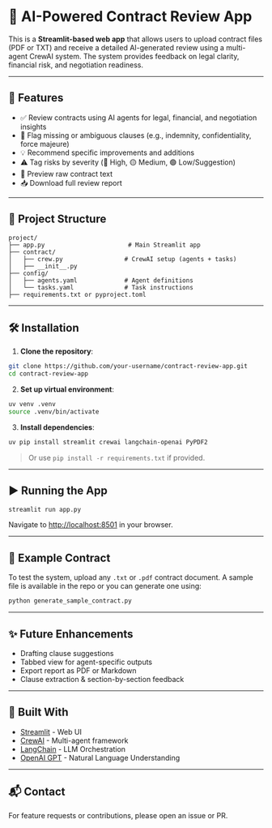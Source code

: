 
# 📄 AI-Powered Contract Review App

This is a **Streamlit-based web app** that allows users to upload contract files (PDF or TXT) and receive a detailed AI-generated review using a multi-agent CrewAI system. The system provides feedback on legal clarity, financial risk, and negotiation readiness.

---

## 🚀 Features

- ✅ Review contracts using AI agents for legal, financial, and negotiation insights
- 📌 Flag missing or ambiguous clauses (e.g., indemnity, confidentiality, force majeure)
- 💡 Recommend specific improvements and additions
- ⚠️ Tag risks by severity (🔴 High, 🟡 Medium, 🟢 Low/Suggestion)
- 📄 Preview raw contract text
- 📥 Download full review report

---

## 📁 Project Structure

```
project/
├── app.py                       # Main Streamlit app
├── contract/
│   ├── crew.py                 # CrewAI setup (agents + tasks)
│   ├── __init__.py
├── config/
│   ├── agents.yaml             # Agent definitions
│   └── tasks.yaml              # Task instructions
├── requirements.txt or pyproject.toml
```

---

## 🛠️ Installation

1. **Clone the repository**:
```bash
git clone https://github.com/your-username/contract-review-app.git
cd contract-review-app
```

2. **Set up virtual environment**:
```bash
uv venv .venv
source .venv/bin/activate
```

3. **Install dependencies**:
```bash
uv pip install streamlit crewai langchain-openai PyPDF2
```

> Or use `pip install -r requirements.txt` if provided.

---

## ▶️ Running the App

```bash
streamlit run app.py
```

Navigate to [http://localhost:8501](http://localhost:8501) in your browser.

---

## 📂 Example Contract
To test the system, upload any `.txt` or `.pdf` contract document. A sample file is available in the repo or you can generate one using:

```bash
python generate_sample_contract.py
```

---

## ✨ Future Enhancements
- Drafting clause suggestions
- Tabbed view for agent-specific outputs
- Export report as PDF or Markdown
- Clause extraction & section-by-section feedback

---

## 🤖 Built With
- [Streamlit](https://streamlit.io/) - Web UI
- [CrewAI](https://docs.crewai.com/) - Multi-agent framework
- [LangChain](https://www.langchain.com/) - LLM Orchestration
- [OpenAI GPT](https://openai.com/) - Natural Language Understanding

---

## 📬 Contact
For feature requests or contributions, please open an issue or PR.
